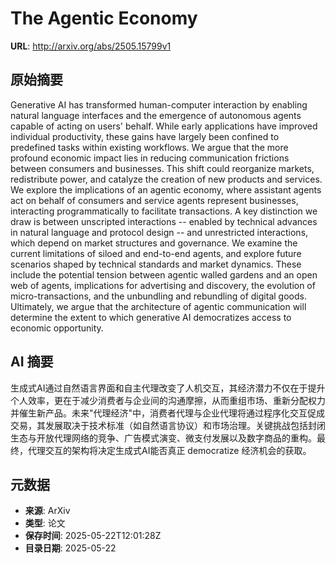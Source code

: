 # The Agentic Economy

**URL**: http://arxiv.org/abs/2505.15799v1

## 原始摘要

Generative AI has transformed human-computer interaction by enabling natural
language interfaces and the emergence of autonomous agents capable of acting on
users' behalf. While early applications have improved individual productivity,
these gains have largely been confined to predefined tasks within existing
workflows. We argue that the more profound economic impact lies in reducing
communication frictions between consumers and businesses. This shift could
reorganize markets, redistribute power, and catalyze the creation of new
products and services. We explore the implications of an agentic economy, where
assistant agents act on behalf of consumers and service agents represent
businesses, interacting programmatically to facilitate transactions. A key
distinction we draw is between unscripted interactions -- enabled by technical
advances in natural language and protocol design -- and unrestricted
interactions, which depend on market structures and governance. We examine the
current limitations of siloed and end-to-end agents, and explore future
scenarios shaped by technical standards and market dynamics. These include the
potential tension between agentic walled gardens and an open web of agents,
implications for advertising and discovery, the evolution of
micro-transactions, and the unbundling and rebundling of digital goods.
Ultimately, we argue that the architecture of agentic communication will
determine the extent to which generative AI democratizes access to economic
opportunity.


## AI 摘要

生成式AI通过自然语言界面和自主代理改变了人机交互，其经济潜力不仅在于提升个人效率，更在于减少消费者与企业间的沟通摩擦，从而重组市场、重新分配权力并催生新产品。未来"代理经济"中，消费者代理与企业代理将通过程序化交互促成交易，其发展取决于技术标准（如自然语言协议）和市场治理。关键挑战包括封闭生态与开放代理网络的竞争、广告模式演变、微支付发展以及数字商品的重构。最终，代理交互的架构将决定生成式AI能否真正 democratize 经济机会的获取。

## 元数据

- **来源**: ArXiv
- **类型**: 论文
- **保存时间**: 2025-05-22T12:01:28Z
- **目录日期**: 2025-05-22
